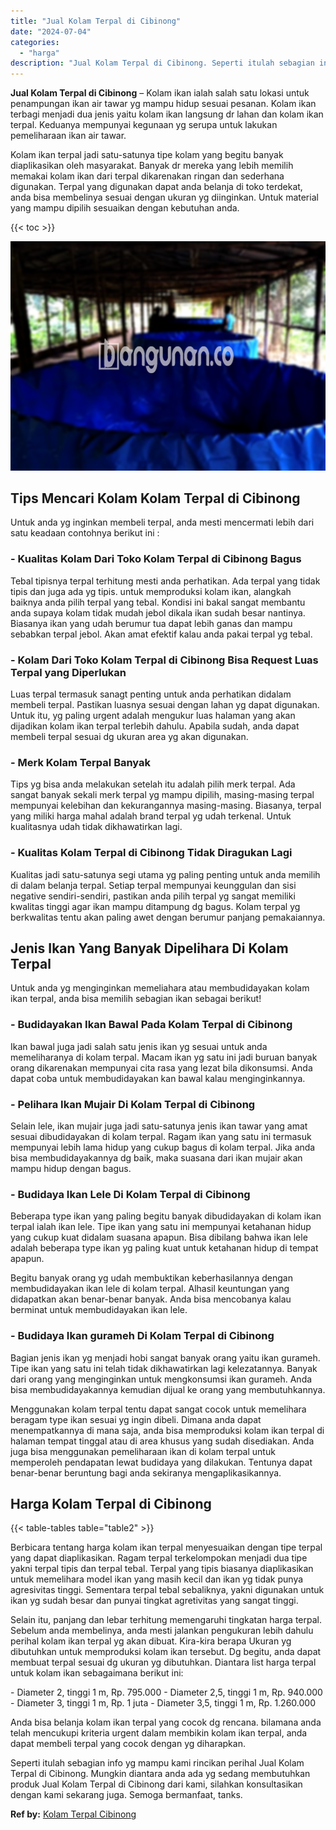 ```yaml
---
title: "Jual Kolam Terpal di Cibinong"
date: "2024-07-04"
categories: 
  - "harga"
description: "Jual Kolam Terpal di Cibinong. Seperti itulah sebagian info yg mampu kami rincikan perihal Jual Kolam Terpal di Cibinong. Mungkin diantara anda ada yg sedang..."
---
```


**Jual Kolam Terpal di Cibinong** – Kolam ikan ialah salah satu lokasi untuk penampungan ikan air tawar yg mampu hidup sesuai pesanan. Kolam ikan terbagi menjadi dua jenis yaitu kolam ikan langsung dr lahan dan kolam ikan terpal. Keduanya mempunyai kegunaan yg serupa untuk lakukan pemeliharaan ikan air tawar.

Kolam ikan terpal jadi satu-satunya tipe kolam yang begitu banyak diaplikasikan oleh masyarakat. Banyak dr mereka yang lebih memilih memakai kolam ikan dari terpal dikarenakan ringan dan sederhana digunakan. Terpal yang digunakan dapat anda belanja di toko terdekat, anda bisa membelinya sesuai dengan ukuran yg diinginkan. Untuk material yang mampu dipilih sesuaikan dengan kebutuhan anda.

{{< toc >}}

![Jual Kolam Terpal di Cibinong](/images/jual-kolam-terpal-62.png)

## Tips Mencari Kolam Kolam Terpal di Cibinong

Untuk anda yg inginkan membeli terpal, anda mesti mencermati lebih dari satu keadaan contohnya berikut ini :

### \- Kualitas Kolam Dari Toko Kolam Terpal di Cibinong Bagus

Tebal tipisnya terpal terhitung mesti anda perhatikan. Ada terpal yang tidak tipis dan juga ada yg tipis. untuk memproduksi kolam ikan, alangkah baiknya anda pilih terpal yang tebal. Kondisi ini bakal sangat membantu anda supaya kolam tidak mudah jebol dikala ikan sudah besar nantinya. Biasanya ikan yang udah berumur tua dapat lebih ganas dan mampu sebabkan terpal jebol. Akan amat efektif kalau anda pakai terpal yg tebal.

### \- Kolam Dari Toko Kolam Terpal di Cibinong Bisa Request Luas Terpal yang Diperlukan

Luas terpal termasuk sanagt penting untuk anda perhatikan didalam membeli terpal. Pastikan luasnya sesuai dengan lahan yg dapat digunakan. Untuk itu, yg paling urgent adalah mengukur luas halaman yang akan dijadikan kolam ikan terpal terlebih dahulu. Apabila sudah, anda dapat membeli terpal sesuai dg ukuran area yg akan digunakan.

### \- Merk Kolam Terpal Banyak

Tips yg bisa anda melakukan setelah itu adalah pilih merk terpal. Ada sangat banyak sekali merk terpal yg mampu dipilih, masing-masing terpal mempunyai kelebihan dan kekurangannya masing-masing. Biasanya, terpal yang miliki harga mahal adalah brand terpal yg udah terkenal. Untuk kualitasnya udah tidak dikhawatirkan lagi.

### \- Kualitas Kolam Terpal di Cibinong Tidak Diragukan Lagi

Kualitas jadi satu-satunya segi utama yg paling penting untuk anda memilih di dalam belanja terpal. Setiap terpal mempunyai keunggulan dan sisi negative sendiri-sendiri, pastikan anda pilih terpal yg sangat memiliki kwalitas tinggi agar ikan mampu ditampung dg bagus. Kolam terpal yg berkwalitas tentu akan paling awet dengan berumur panjang pemakaiannya.

## Jenis Ikan Yang Banyak Dipelihara Di Kolam Terpal

Untuk anda yg menginginkan memeliahara atau membudidayakan kolam ikan terpal, anda bisa memilih sebagian ikan sebagai berikut!

### \- Budidayakan Ikan Bawal Pada Kolam Terpal di Cibinong

Ikan bawal juga jadi salah satu jenis ikan yg sesuai untuk anda memeliharanya di kolam terpal. Macam ikan yg satu ini jadi buruan banyak orang dikarenakan mempunyai cita rasa yang lezat bila dikonsumsi. Anda dapat coba untuk membudidayakan kan bawal kalau menginginkannya.

### \- Pelihara Ikan Mujair Di Kolam Terpal di Cibinong

Selain lele, ikan mujair juga jadi satu-satunya jenis ikan tawar yang amat sesuai dibudidayakan di kolam terpal. Ragam ikan yang satu ini termasuk mempunyai lebih lama hidup yang cukup bagus di kolam terpal. Jika anda bisa membudidayakannya dg baik, maka suasana dari ikan mujair akan mampu hidup dengan bagus.

### \- Budidaya Ikan Lele Di Kolam Terpal di Cibinong

Beberapa type ikan yang paling begitu banyak dibudidayakan di kolam ikan terpal ialah ikan lele. Tipe ikan yang satu ini mempunyai ketahanan hidup yang cukup kuat didalam suasana apapun. Bisa dibilang bahwa ikan lele adalah beberapa type ikan yg paling kuat untuk ketahanan hidup di tempat apapun.

Begitu banyak orang yg udah membuktikan keberhasilannya dengan membudidayakan ikan lele di kolam terpal. Alhasil keuntungan yang didapatkan akan benar-benar banyak. Anda bisa mencobanya kalau berminat untuk membudidayakan ikan lele.

### \- Budidaya Ikan gurameh Di Kolam Terpal di Cibinong

Bagian jenis ikan yg menjadi hobi sangat banyak orang yaitu ikan gurameh. Tipe ikan yang satu ini telah tidak dikhawatirkan lagi kelezatannya. Banyak dari orang yang menginginkan untuk mengkonsumsi ikan gurameh. Anda bisa membudidayakannya kemudian dijual ke orang yang membutuhkannya.

Menggunakan kolam terpal tentu dapat sangat cocok untuk memelihara beragam type ikan sesuai yg ingin dibeli. Dimana anda dapat menempatkannya di mana saja, anda bisa memproduksi kolam ikan terpal di halaman tempat tinggal atau di area khusus yang sudah disediakan. Anda juga bisa menggunakan pemeliharaan ikan di kolam terpal untuk memperoleh pendapatan lewat budidaya yang dilakukan. Tentunya dapat benar-benar beruntung bagi anda sekiranya mengaplikasikannya.

## Harga Kolam Terpal di Cibinong

{{< table-tables table="table2" >}}

Berbicara tentang harga kolam ikan terpal menyesuaikan dengan tipe terpal yang dapat diaplikasikan. Ragam terpal terkelompokan menjadi dua tipe yakni terpal tipis dan terpal tebal. Terpal yang tipis biasanya diaplikasikan untuk memelihara model ikan yang masih kecil dan ikan yg tidak punya agresivitas tinggi. Sementara terpal tebal sebaliknya, yakni digunakan untuk ikan yg sudah besar dan punyai tingkat agretivitas yang sangat tinggi.

Selain itu, panjang dan lebar terhitung memengaruhi tingkatan harga terpal. Sebelum anda membelinya, anda mesti jalankan pengukuran lebih dahulu perihal kolam ikan terpal yg akan dibuat. Kira-kira berapa Ukuran yg dibutuhkan untuk memproduksi kolam ikan tersebut. Dg begitu, anda dapat membuat terpal sesuai dg ukuran yg dibutuhkan. Diantara list harga terpal untuk kolam ikan sebagaimana berikut ini:

\- Diameter 2, tinggi 1 m, Rp. 795.000 - Diameter 2,5, tinggi 1 m, Rp. 940.000 - Diameter 3, tinggi 1 m, Rp. 1 juta - Diameter 3,5, tinggi 1 m, Rp. 1.260.000

Anda bisa belanja kolam ikan terpal yang cocok dg rencana. bilamana anda telah mencukupi kriteria urgent dalam membikin kolam ikan terpal, anda dapat membeli terpal yang cocok dengan yg diharapkan.

Seperti itulah sebagian info yg mampu kami rincikan perihal Jual Kolam Terpal di Cibinong. Mungkin diantara anda ada yg sedang membutuhkan produk Jual Kolam Terpal di Cibinong dari kami, silahkan konsultasikan dengan kami sekarang juga. Semoga bermanfaat, tanks.

**Ref by:** [Kolam Terpal Cibinong](https://id.wikipedia.org/wiki/Kolam)
